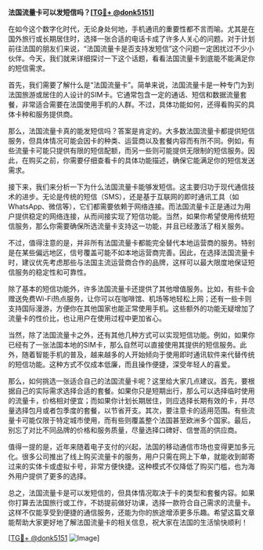 **法国流量卡可以发短信吗？[[TG💪+ @donk5151](https://t.me/s/donk5151)]**

在如今这个数字化时代，无论身处何地，手机通讯的重要性都不言而喻。尤其是在国外旅行或长期居住时，选择一张合适的电话卡成了许多人关心的问题。对于计划前往法国的朋友们来说，“法国流量卡是否支持发短信”这个问题一定困扰过不少小伙伴。今天，我们就来详细探讨一下这个话题，看看法国流量卡到底能不能满足你的短信需求。

首先，我们需要了解什么是“法国流量卡”。简单来说，法国流量卡是一种专门为到法国旅游或居住的人设计的SIM卡。它通常包含一定的通话、短信和数据流量套餐，非常适合需要在法国使用手机的人群。不过，具体功能如何，还得看购买的具体卡种和服务提供商。

那么，法国流量卡真的能发短信吗？答案是肯定的。大多数法国流量卡都提供短信服务，但具体情况可能会因卡的种类、运营商以及套餐内容而有所不同。例如，有些流量卡可能只提供有限的短信配额，而另一些则可能提供无限制的短信服务。因此，在购买之前，你需要仔细查看卡的具体功能描述，确保它能满足你的短信发送需求。

接下来，我们来分析一下为什么法国流量卡能够发短信。这主要归功于现代通信技术的进步。无论是传统的短信（SMS），还是基于互联网的即时通讯工具（如WhatsApp、微信等），它们都需要依赖于网络连接。而法国流量卡正是通过为用户提供稳定的网络连接，从而间接实现了短信功能。当然，如果你希望使用传统短信服务，那么你需要确保所选流量卡支持这一功能，并且已经激活了相关服务。

不过，值得注意的是，并非所有法国流量卡都能完全替代本地运营商的服务。特别是在某些偏远地区，信号覆盖可能不如本地运营商完善。因此，在选择法国流量卡时，建议优先考虑那些与法国主流运营商合作的品牌，这样可以最大限度地保证短信服务的稳定性和可靠性。

除了基本的短信功能外，许多法国流量卡还提供了其他增值服务。比如，有些卡会赠送免费Wi-Fi热点服务，让你可以在咖啡馆、机场等地轻松上网；还有一些卡则支持国际漫游，方便你在其他国家也能正常使用手机。这些额外的功能无疑增加了流量卡的性价比，也让用户在使用过程中更加省心。

当然，除了法国流量卡之外，还有其他几种方式可以实现短信功能。例如，如果你已经有了一张法国本地的SIM卡，那么自然可以直接使用其提供的短信服务。此外，随着智能手机的普及，越来越多的人开始倾向于使用即时通讯软件来代替传统的短信功能。这种方式不仅成本低廉，而且操作便捷，深受年轻人的喜爱。

那么，如何挑选一张适合自己的法国流量卡呢？这里给大家几点建议。首先，要根据自己的实际需求选择合适的套餐。如果你只是短期出行，那么可以选择临时使用的流量卡，价格相对便宜；而如果你计划长期居住，则应选择长期有效的卡，并尽量选择包月或者包季度的套餐，以节省开支。其次，要注意卡的适用范围。有些流量卡可能仅限于特定城市使用，而有些则覆盖整个法国甚至欧洲多个国家。最后，别忘了对比不同品牌的价格和服务质量，尽量选择口碑好、信誉高的供应商。

值得一提的是，近年来随着电子支付的兴起，法国的移动通信市场也变得更加多元化。很多公司推出了线上购买流量卡的服务，用户只需在网上下单，就能收到邮寄过来的实体卡或虚拟卡号，非常方便快捷。这种模式不仅降低了购买门槛，也为海外用户提供了更多的选择。

总之，法国流量卡是可以发短信的，但具体情况取决于卡的类型和套餐内容。如果你打算去法国旅行或工作，不妨提前做好功课，选择一款符合自己需求的流量卡。这样不仅能享受到便捷的通信服务，还能为你的旅途增添更多乐趣。希望这篇文章能帮助大家更好地了解法国流量卡的相关信息，祝大家在法国的生活愉快顺利！

[[TG💪+ @donk5151](https://t.me/s/donk5151) ![Image](https://i.postimg.cc/rwNCRYN7/Snipaste-2025-04-30-17-27-05.png)]